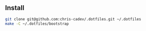 ## Install

```bash
git clone git@github.com:chris-cadev/.dotfiles.git ~/.dotfiles
make -C ~/.dotfiles/bootstrap
```
